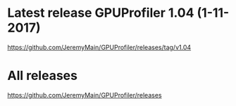# Latest release GPUProfiler 1.04 (1-11-2017)
https://github.com/JeremyMain/GPUProfiler/releases/tag/v1.04

# All releases
https://github.com/JeremyMain/GPUProfiler/releases
